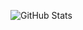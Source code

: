 ![GitHub Stats](https://github-readme-stats.vercel.app/api?username=keeqin&show_icons=true&title_color=2e2e2e&hide=[%22issues%22])
